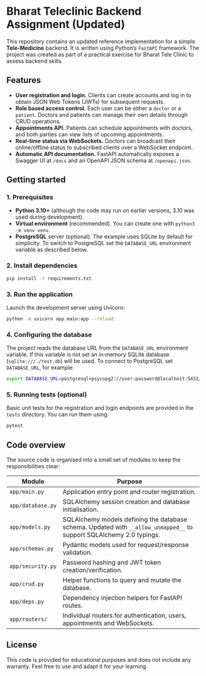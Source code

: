 # Bharat Teleclinic Backend Assignment (Updated)

This repository contains an updated reference implementation for a simple **Tele‑Medicine** backend.  It is written using Python’s `FastAPI` framework.  The project was created as part of a practical exercise for Bharat Tele Clinic to assess backend skills.

## Features

* **User registration and login.**  Clients can create accounts and log in to obtain JSON Web Tokens (JWTs) for subsequent requests.
* **Role based access control.**  Each user can be either a `doctor` or a `patient`.  Doctors and patients can manage their own details through CRUD operations.
* **Appointments API.**  Patients can schedule appointments with doctors, and both parties can view lists of upcoming appointments.
* **Real‑time status via WebSockets.**  Doctors can broadcast their online/offline status to subscribed clients over a WebSocket endpoint.
* **Automatic API documentation.**  FastAPI automatically exposes a Swagger UI at `/docs` and an OpenAPI JSON schema at `/openapi.json`.

## Getting started

### 1. Prerequisites

* **Python 3.10+** (although the code may run on earlier versions, 3.10 was used during development).
* **Virtual environment** (recommended).  You can create one with `python3 -m venv venv`.
* **PostgreSQL** server (optional).  The example uses SQLite by default for simplicity.  To switch to PostgreSQL set the `DATABASE_URL` environment variable as described below.

### 2. Install dependencies

```sh
pip install -r requirements.txt
```

### 3. Run the application

Launch the development server using Uvicorn:

```sh
python -m uvicorn app.main:app --reload
```

### 4. Configuring the database

The project reads the database URL from the `DATABASE_URL` environment variable.  If this variable is not set an in‑memory SQLite database (`sqlite:///./test.db`) will be used.  To connect to PostgreSQL set `DATABASE_URL`, for example:

```sh
export DATABASE_URL=postgresql+psycopg2://user:password@localhost:5432/teleclinic
```

### 5. Running tests (optional)

Basic unit tests for the registration and login endpoints are provided in the `tests` directory.  You can run them using:

```sh
pytest
```

## Code overview

The source code is organised into a small set of modules to keep the responsibilities clear:

| Module             | Purpose                                                    |
|--------------------|------------------------------------------------------------|
| `app/main.py`      | Application entry point and router registration.           |
| `app/database.py`  | SQLAlchemy session creation and database initialisation.  |
| `app/models.py`    | SQLAlchemy models defining the database schema.  Updated with `__allow_unmapped__` to support SQLAlchemy 2.0 typings.          |
| `app/schemas.py`   | Pydantic models used for request/response validation.     |
| `app/security.py`  | Password hashing and JWT token creation/verification.     |
| `app/crud.py`      | Helper functions to query and mutate the database.        |
| `app/deps.py`      | Dependency injection helpers for FastAPI routes.          |
| `app/routers/`     | Individual routers for authentication, users, appointments and WebSockets. |

## License

This code is provided for educational purposes and does not include any warranty.  Feel free to use and adapt it for your learning.